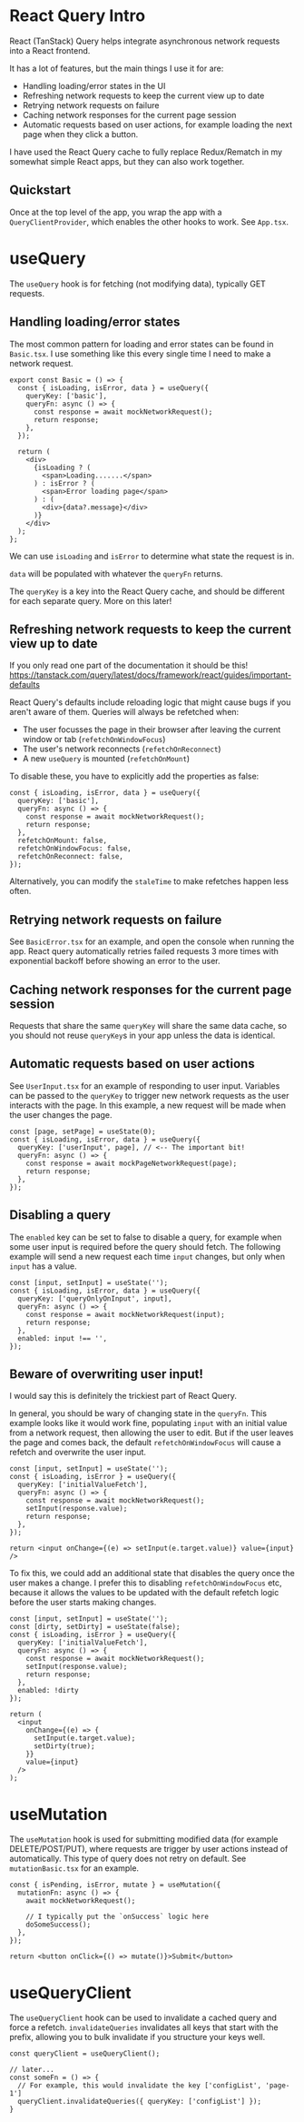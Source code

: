# React Query Intro

React (TanStack) Query helps integrate asynchronous network requests into a React frontend. 

It has a lot of features, but the main things I use it for are:

* Handling loading/error states in the UI
* Refreshing network requests to keep the current view up to date
* Retrying network requests on failure
* Caching network responses for the current page session
* Automatic requests based on user actions, for example loading the next page when they click a button.

I have used the React Query cache to fully replace Redux/Rematch in my somewhat simple React apps, but they can also work together.

## Quickstart

Once at the top level of the app, you wrap the app with a `QueryClientProvider`, which enables the other hooks to work.
See `App.tsx`.

# useQuery

The `useQuery` hook is for fetching (not modifying data), typically GET requests. 

## Handling loading/error states

The most common pattern for loading and error states can be found in `Basic.tsx`. I use something like this every single
time I need to make a network request.

```tsx
export const Basic = () => {
  const { isLoading, isError, data } = useQuery({
    queryKey: ['basic'],
    queryFn: async () => {
      const response = await mockNetworkRequest();
      return response;
    },
  });

  return (
    <div>
      {isLoading ? (
        <span>Loading.......</span>
      ) : isError ? (
        <span>Error loading page</span>
      ) : (
        <div>{data?.message}</div>
      )}
    </div>
  );
};
```

We can use `isLoading` and `isError` to determine what state the request is in. 

`data` will be populated with whatever the `queryFn` returns.

The `queryKey` is a key into the React Query cache, and should be different for each separate query. More on this later!

## Refreshing network requests to keep the current view up to date

If you only read one part of the documentation it should be this! https://tanstack.com/query/latest/docs/framework/react/guides/important-defaults

React Query's defaults include reloading logic that might cause bugs if you aren't aware of them. 
Queries will always be refetched when:

* The user focusses the page in their browser after leaving the current window or tab (`refetchOnWindowFocus`)
* The user's network reconnects (`refetchOnReconnect`)
* A new `useQuery` is mounted (`refetchOnMount`)

To disable these, you have to explicitly add the properties as false:

```tsx
const { isLoading, isError, data } = useQuery({
  queryKey: ['basic'],
  queryFn: async () => {
    const response = await mockNetworkRequest();
    return response;
  },
  refetchOnMount: false,
  refetchOnWindowFocus: false,
  refetchOnReconnect: false,
});
```

Alternatively, you can modify the `staleTime` to make refetches happen less often.

## Retrying network requests on failure

See `BasicError.tsx` for an example, and open the console when running the app. 
React query automatically retries failed requests 3 more times with exponential backoff before showing an error to the user.

## Caching network responses for the current page session

Requests that share the same `queryKey` will share the same data cache, so you should not reuse `queryKey`s in your app unless the data
is identical.  

## Automatic requests based on user actions

See `UserInput.tsx` for an example of responding to user input. Variables can be passed to the `queryKey` to trigger new network requests as the user
interacts with the page. In this example, a new request will be made when the user changes the page.

```tsx
const [page, setPage] = useState(0);
const { isLoading, isError, data } = useQuery({
  queryKey: ['userInput', page], // <-- The important bit!
  queryFn: async () => {
    const response = await mockPageNetworkRequest(page);
    return response;
  },
});
```

## Disabling a query

The `enabled` key can be set to false to disable a query, for example when some user input is required before the query should fetch.
The following example will send a new request each time `input` changes, but only when `input` has a value.

```tsx
const [input, setInput] = useState('');
const { isLoading, isError, data } = useQuery({
  queryKey: ['queryOnlyOnInput', input],
  queryFn: async () => {
    const response = await mockNetworkRequest(input);
    return response;
  },
  enabled: input !== '',
});
```

## Beware of overwriting user input!

I would say this is definitely the trickiest part of React Query.

In general, you should be wary of changing state in the `queryFn`. This example looks like it would work fine,
populating `input` with an initial value from a network request, then allowing the user to edit. But if the user
leaves the page and comes back, the default `refetchOnWindowFocus` will cause a refetch and overwrite the user input.

```tsx
const [input, setInput] = useState('');
const { isLoading, isError } = useQuery({
  queryKey: ['initialValueFetch'],
  queryFn: async () => {
    const response = await mockNetworkRequest();
    setInput(response.value);
    return response;
  },
});

return <input onChange={(e) => setInput(e.target.value)} value={input} />
```

To fix this, we could add an additional state that disables the query once the user makes a change. I prefer this to disabling
`refetchOnWindowFocus` etc, because it allows the values to be updated with the default refetch logic before the user starts making changes.

```tsx
const [input, setInput] = useState('');
const [dirty, setDirty] = useState(false);
const { isLoading, isError } = useQuery({
  queryKey: ['initialValueFetch'],
  queryFn: async () => {
    const response = await mockNetworkRequest();
    setInput(response.value);   
    return response;
  },
  enabled: !dirty
});

return (
  <input
    onChange={(e) => {
      setInput(e.target.value);
      setDirty(true);
    }}
    value={input}
  />
);
```

# useMutation

The `useMutation` hook is used for submitting modified data (for example DELETE/POST/PUT), where requests are trigger by user
actions instead of automatically. This type of query does not retry on default. See `mutationBasic.tsx` for an example.

```tsx
const { isPending, isError, mutate } = useMutation({
  mutationFn: async () => {
    await mockNetworkRequest();

    // I typically put the `onSuccess` logic here
    doSomeSuccess();
  },
});

return <button onClick={() => mutate()}>Submit</button>
```

# useQueryClient

The `useQueryClient` hook can be used to invalidate a cached query and force a refetch. `invalidateQueries` invalidates all keys 
that start with the prefix, allowing you to bulk invalidate if you structure your keys well.

```tsx
const queryClient = useQueryClient();

// later...
const someFn = () => {
  // For example, this would invalidate the key ['configList', 'page-1']
  queryClient.invalidateQueries({ queryKey: ['configList'] }); 
}
```
